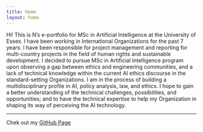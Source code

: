 ```yaml
---
title: Home
layout: home
---
```


Hi! This is N’s e-portfolio for MSc in Artificial Intelligence at the University of Essex. 
I have been working in International Organizations for the past 7 years. I have been responsible for project management and reporting for multi-country projects in the field of human rights and sustainable development.
I decided to pursue MSc in Artificial Intelligence program upon observing a gap between ethics and engineering communities, and a lack of technical knowledge within the current AI ethics discourse in the standard-setting Organizations.
I am in the process of building a multidisciplinary profile in AI, policy analysis, law, and ethics. I hope to gain a better understanding of the technical challenges, possibilities, and opportunities; and to have the technical expertise to help my Organization in shaping its way of perceiving the AI technology.


----
Chek out my [GitHub Page](https://github.com/no22138/eportfolio/)
